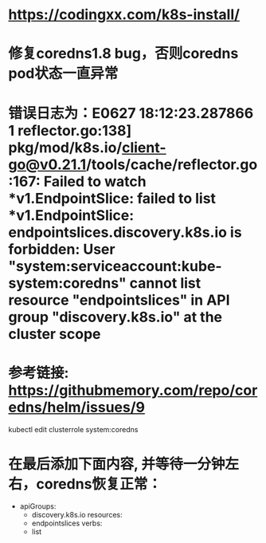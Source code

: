
# https://codingxx.com/k8s-install/

# 修复coredns1.8 bug，否则coredns pod状态一直异常
# 错误日志为：E0627 18:12:23.287866       1 reflector.go:138] pkg/mod/k8s.io/client-go@v0.21.1/tools/cache/reflector.go:167: Failed to watch *v1.EndpointSlice: failed to list *v1.EndpointSlice: endpointslices.discovery.k8s.io is forbidden: User "system:serviceaccount:kube-system:coredns" cannot list resource "endpointslices" in API group "discovery.k8s.io" at the cluster scope
# 参考链接: https://githubmemory.com/repo/coredns/helm/issues/9
kubectl edit clusterrole system:coredns
# 在最后添加下面内容, 并等待一分钟左右，coredns恢复正常：
- apiGroups:
  - discovery.k8s.io
  resources:
  - endpointslices
  verbs:
  - list
